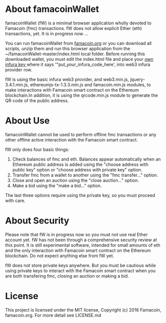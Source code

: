 # About famacoinWallet

famacoinWallet (fW) is a minimal browser application wholly devoted to Famacoin (fmc) transactions. fW does not allow explicit Ether (eth) transactions, yet. It is in progress now ...

You can run famacoinWallet from  <a href="https://famacoin.org/famacoinwallet/">famacoin.org</a> or you can download all scripts, unzip them and run this browser application from the ~/famacoinWallet-master/index.html local folder. Before running this downloaded wallet, you must edit the index.html file and place your <a href="https://infura.io/">own infura key </a>where it says '"put_your_infura_code_here', into web3 infura provider row.

fW is using the basic infura web3 provider, and web3.min.js, jquery-3.4.1.min.js, ethereumjs-tx-1.3.3.min.js and famacoin.min.js modules, to make interactions with Famacoin smart contract on the Ethereum blockchain.In addition, it is using the qrcode.min.js module to generate the QR code of the public address.

# About Use

famacoinWallet cannot be used to perform offline fmc transactions or any other offline active interaction with the Famacoin smart contract.

fW only does four basic things:

1. Check balances of fmc and eth. Balances appear automatically when an Ethereum public address is added using the "choose address with public key" option or "choose address with private key" option.
2. Transfer fmc from a wallet to another using the "fmc transfer..." option.
3. Close and open an auction using the "close auction..." option.
4. Make a bid using the "make a bid..." option.

The last three options require using the private key, so you must proceed with care.

# About Security

Please note that fW is in progress now so you must not use real Ether account yet. fW has not been through a comprehensive security review at this point. It is still experimental software, intended for small amounts of eth and the only interaction with Famacoin smart contract on the Ethereum blockchain. Do not expect anything else from fW yet.

fW does not store private keys anywhere. But you must be cautious while using private keys to interact with the Famacoin smart contract when you are both transfering fmc, closing an auction or making a bid.
 
# License
This project is licensed under the MIT license, Copyright (c) 2016 Famacoin, famacoin.org. For more detail see LICENSE.md

